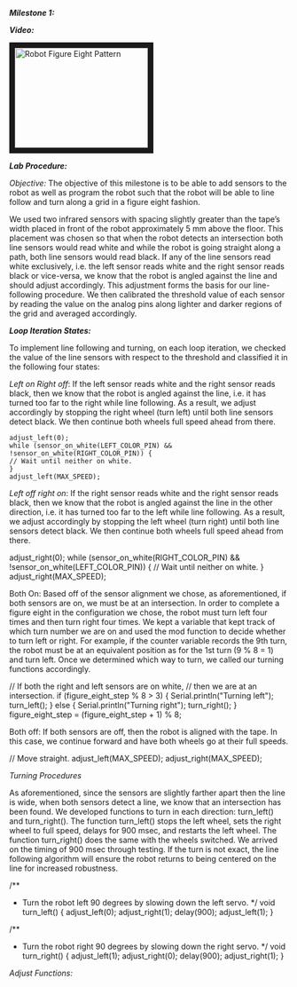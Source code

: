 ***Milestone 1:***

***Video:***

<a href="http://www.youtube.com/watch?feature=player_embedded&v=Rsmbcb27Gc8
" target="_blank"><img src="https://www.youtube.com/embed/Rsmbcb27Gc8/0.jpg" 
alt="Robot Figure Eight Pattern" width="240" height="180" border="10" /></a>


***Lab Procedure:***

*Objective:* The objective of this milestone is to be able to add sensors to the robot as well as program the robot such that the robot will be able to line follow and turn along a grid in a figure eight fashion.

We used two infrared sensors with spacing slightly greater than the tape’s width placed in front of the robot approximately 5 mm above the floor. This placement was chosen so that when the robot detects an intersection both line sensors would read white and while the robot is going straight along a path, both line sensors would read black. If any of the line sensors read white exclusively, i.e. the left sensor reads white and the right sensor reads black or vice-versa, we know that the robot is angled against the line and should adjust accordingly. This adjustment forms the basis  for our line-following procedure. We then calibrated the threshold value of each sensor by reading the value on the analog pins along lighter and darker regions of the grid and averaged accordingly. 

***Loop Iteration States:***

To implement line following and turning, on each loop iteration, we checked the value of the line sensors with respect to the threshold and classified it in the following four states:
	
*Left on Right off*: If the left sensor reads white and the right sensor reads black, then we know that the robot is angled against the line, i.e. it has turned too far to the right while line following. As a result, we adjust accordingly by stopping the right wheel (turn left) until both line sensors detect black. We then continue both wheels full speed ahead from there.	

```
adjust_left(0);
while (sensor_on_white(LEFT_COLOR_PIN) && !sensor_on_white(RIGHT_COLOR_PIN)) {
// Wait until neither on white.
}
adjust_left(MAX_SPEED);
```		

*Left off right on*: If the right sensor reads white and the right sensor reads black, then we know that the robot is angled against the line in the other direction, i.e. it has turned too far to the left while line following. As a result, we adjust accordingly by stopping the left wheel (turn right) until both line sensors detect black. We then continue both wheels full speed ahead from there.

adjust_right(0);
while (sensor_on_white(RIGHT_COLOR_PIN) && !sensor_on_white(LEFT_COLOR_PIN)) {
// Wait until neither on white.
}
adjust_right(MAX_SPEED);


Both On:  Based off of the sensor alignment we chose, as aforementioned, if both sensors are on, we must be at an intersection. In order to complete a figure eight in the configuration we chose, the robot must turn left four times and then turn right four times. We kept a variable that kept track of which turn number we are on and used the mod function to decide whether to turn left or right. For example, if the counter variable records the 9th turn, the robot must be at an equivalent position as for the 1st turn (9 % 8 = 1) and turn left. Once we determined which way to turn, we called our turning functions accordingly.
		


// If both the right and left sensors are on white,
// then we are at an intersection.
if (figure_eight_step % 8 > 3) {
Serial.println("Turning left");
turn_left();
} else {
Serial.println("Turning right");
turn_right();
}
figure_eight_step = (figure_eight_step + 1) % 8;



Both off: If both sensors are off, then the robot is aligned with the tape.  In this case, we continue forward and have both wheels go at their full speeds. 

// Move straight.
adjust_left(MAX_SPEED);
adjust_right(MAX_SPEED);



*Turning Procedures*

As aforementioned, since the sensors are slightly farther apart then the line is wide, when both sensors detect a line, we know that an intersection has been found. We developed functions to turn in each direction: turn_left() and turn_right(). The function turn_left() stops the left wheel, sets the right wheel to full speed, delays for 900 msec, and restarts the left wheel. The function turn_right() does the same with the wheels switched. We arrived on the timing of 900 msec through testing. If the turn is not exact, the line following algorithm will ensure the robot returns to being centered on the line for increased robustness.

/**
 * Turn the robot left 90 degrees by slowing down the left servo.
 */
void turn_left() {
  adjust_left(0);
  adjust_right(1);
  delay(900);
  adjust_left(1);
}

/**
 * Turn the robot right 90 degrees by slowing down the right servo.
 */
void turn_right() {
  adjust_left(1);
  adjust_right(0);
  delay(900);
  adjust_right(1);
}

*Adjust Functions:*
